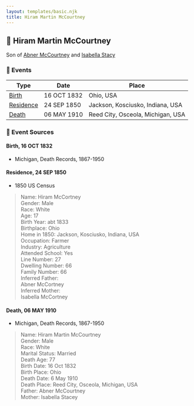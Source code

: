 ```yaml
---
layout: templates/basic.njk
title: Hiram Martin McCourtney
---
```

## 🔵 Hiram Martin McCourtney

Son of [Abner McCourtney](/people/7/72592264) and [Isabella Stacy](/people/9/91476553)

### 📆 Events

Type | Date | Place
------ | ------ | ------
[Birth](#event-94038c96-4a69-4be3-ab4c-8e927825e3f7) | 16 OCT 1832 | Ohio, USA
[Residence](#event-2bc82640-2b69-4ca0-b3af-61c97a634ae5) | 24 SEP 1850 | Jackson, Kosciusko, Indiana, USA
[Death](#event-d4f07f9d-4da9-4127-bf65-3f2eae4a58d4) | 06 MAY 1910 | Reed City, Osceola, Michigan, USA

### 📰 Event Sources

#### <a id="event-94038c96-4a69-4be3-ab4c-8e927825e3f7"></a> Birth, 16 OCT 1832
* Michigan, Death Records, 1867-1950

#### <a id="event-2bc82640-2b69-4ca0-b3af-61c97a634ae5"></a> Residence, 24 SEP 1850
* 1850 US Census
>   
  > Name: Hiram McCortney  
  > Gender: Male  
  > Race: White  
  > Age: 17  
  > Birth Year: abt 1833  
  > Birthplace: Ohio  
  > Home in 1850: Jackson, Kosciusko, Indiana, USA  
  > Occupation: Farmer  
  > Industry: Agriculture  
  > Attended School: Yes  
  > Line Number: 27  
  > Dwelling Number: 66  
  > Family Number: 66  
  > Inferred Father:   
  > Abner McCortney  
  > Inferred Mother:   
  > Isabella McCortney

#### <a id="event-d4f07f9d-4da9-4127-bf65-3f2eae4a58d4"></a> Death, 06 MAY 1910
* Michigan, Death Records, 1867-1950
>   
  > Name: Hiram Martin McCourtney  
  > Gender: Male  
  > Race: White  
  > Marital Status: Married  
  > Death Age: 77  
  > Birth Date: 16 Oct 1832  
  > Birth Place: Ohio  
  > Death Date: 6 May 1910  
  > Death Place: Reed City, Osceola, Michigan, USA  
  > Father: Abner McCourtney  
  > Mother: Isabella Stacey